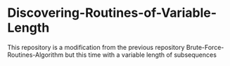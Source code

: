 # Discovering-Routines-of-Variable-Length

This repository is a modification from the previous repository Brute-Force-Routines-Algorithm but this time with a variable length of subsequences
